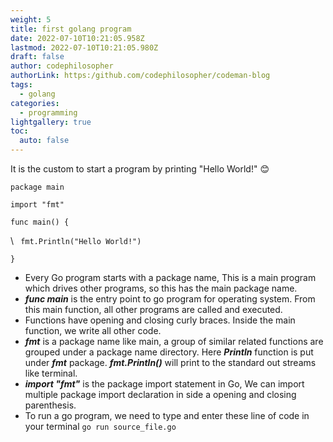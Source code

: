 ```yaml
---
weight: 5
title: first golang program
date: 2022-07-10T10:21:05.958Z
lastmod: 2022-07-10T10:21:05.980Z
draft: false
author: codephilosopher
authorLink: https:/github.com/codephilosopher/codeman-blog
tags:
  - golang
categories:
  - programming
lightgallery: true
toc:
  auto: false
---
```

It is the custom to start a program by printing "Hello World!" 😊

`package main`

`import "fmt"`

`func main() {`

\    ` fmt.Println("Hello World!")`

`}` 

* Every Go program starts with a package name, This is a main program which drives other programs, so this has the main package name. 
* ***func main***   is the entry point to go program for operating system. From this main function, all other programs are called and executed.
* Functions have opening and closing curly braces. Inside the main function, we write all other code. 
* ***fmt*** is a package name like main,  a group of similar related functions are grouped under a package name directory. Here ***Println*** function is put under ***fmt*** package. ***fmt.Println()***  will print to the standard out streams like terminal.
* ***import "fmt"*** is the package import statement in Go, We can import multiple package import declaration in side a opening and closing parenthesis.
* To run a go program, we need to type and enter these line of code in your terminal `go run source_file.go`